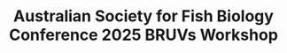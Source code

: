 ---
title: "Australian Society for Fish Biology Conference 2025 BRUVs Workshop"
excerpt: "17th August 2025 | Darwin Convention Centre"
excerpt_long: "Capacity Building for BRUVs – Enhancing Collaboration and Science Impact: Full-day immersive workshop designed to advance Baited Remote Underwater Video (BRUV) research and visual imagery methods."
image: /assets/images/media/asfb.png
share: false
related: false
external_url: "https://www.asfbconference.org.au/bruvs-workshop"
---